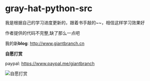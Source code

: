 # gray-hat-python-src
  我是根据自己的学习进度更新的，跟着书手敲的~~，相信这样学习效果好
  
  作者提供的代码不完整,缺了那么一点吧
  
  我的新**blog**: http://www.giantbranch.cn
  
 **自愿打赏**

paypal: https://www.paypal.me/giantbranch

![自愿打赏][1]


  [1]: http://pic.giantbranch.cn/pic/1551450728861.jpg
